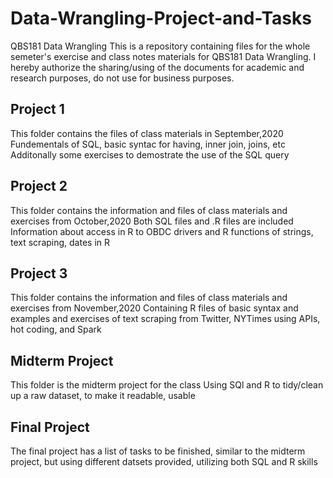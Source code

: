 # Data-Wrangling-Project-and-Tasks
QBS181 Data Wrangling 
This is a repository containing files for the whole semeter's exercise and class notes materials for QBS181 Data Wrangling. 
I hereby authorize the sharing/using of the documents for academic and research purposes, do not use for business purposes. 

## Project 1
This folder contains the files of class materials in September,2020
Fundementals of SQL, basic syntac for having, inner join, joins, etc 
Additonally some exercises to demostrate the use of the SQL query 

## Project 2
This folder contains the information and files of class materials and exercises from October,2020
Both SQL files and .R files are included
Information about access in R to OBDC drivers and R functions of strings, text scraping, dates in R

## Project 3
This folder contains the information and files of class materials and exercises from November,2020
Containing R files of basic syntax and examples and exercises of text scraping from Twitter, NYTimes using APIs, hot coding, and Spark

## Midterm Project
This folder is the midterm project for the class 
Using SQl and R to tidy/clean up a raw dataset, to make it readable, usable

## Final Project
The final project has a list of tasks to be finished, similar to the midterm project, but using different datsets provided, 
utilizing both SQL and R skills 

